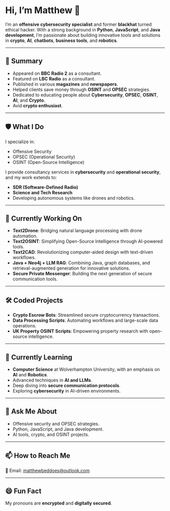 
# Hi, I’m Matthew 👋  

I’m an **offensive cybersecurity specialist** and former **blackhat** turned ethical hacker. With a strong background in **Python**, **JavaScript**, and **Java development**, I’m passionate about building innovative tools and solutions in **crypto**, **AI**, **chatbots**, **business tools**, and **robotics**.

---

## 📝 **Summary**  
- Appeared on **BBC Radio 2** as a consultant.  
- Featured on **LBC Radio** as a consultant.  
- Published in various **magazines** and **newspapers**.  
- Helped clients save money through **OSINT** and **OPSEC** strategies.  
- Dedicated to educating people about **Cybersecurity**, **OPSEC**, **OSINT**, **AI**, and **Crypto**.  
- Avid **crypto enthusiast**.  

---

## 🛡️ **What I Do**
I specialize in:  
- Offensive Security  
- OPSEC (Operational Security)  
- OSINT (Open-Source Intelligence)  

I provide consultancy services in **cybersecurity** and **operational security**, and my work extends to:  
- **SDR (Software-Defined Radio)**  
- **Science and Tech Research**  
- Developing autonomous systems like drones and robotics.  

---

## 🚀 **Currently Working On**  
- **Text2Drone**: Bridging natural language processing with drone automation.  
- **Text2OSINT**: Simplifying Open-Source Intelligence through AI-powered tools.  
- **Text2CAD**: Revolutionizing computer-aided design with text-driven workflows.  
- **Java + Neo4j + LLM RAG**: Combining Java, graph databases, and retrieval-augmented generation for innovative solutions.  
- **Secure Private Messenger**: Building the next generation of secure communication tools.  

---

## 🛠️ **Coded Projects**  
- **Crypto Escrow Bots**: Streamlined secure cryptocurrency transactions.  
- **Data Processing Scripts**: Automating workflows and large-scale data operations.  
- **UK Property OSINT Scripts**: Empowering property research with open-source intelligence.  

---

## 🌱 **Currently Learning**  
- **Computer Science** at Wolverhampton University, with an emphasis on **AI** and **Robotics**.  
- Advanced techniques in **AI and LLMs**.  
- Deep diving into **secure communication protocols**.  
- Exploring **cybersecurity** in AI-driven environments.  

---

## 💬 **Ask Me About**  
- Offensive security and OPSEC strategies.  
- Python, JavaScript, and Java development.  
- AI tools, crypto, and OSINT projects.  

---

## 📫 **How to Reach Me**  
📧 Email: [matthewbeddoes@outlook.com](mailto:matthewbeddoes@outlook.com)  

---

## 😄 **Fun Fact**  
My pronouns are **encrypted** and **digitally secured**.  
